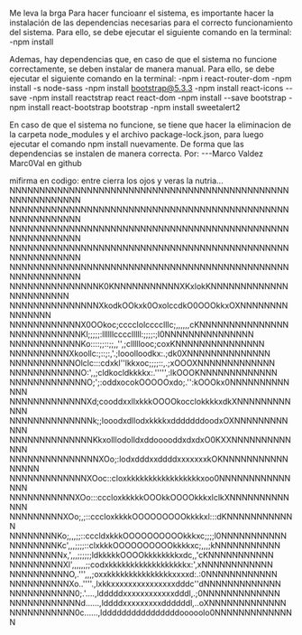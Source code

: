 Me leva la brga
Para hacer funcioanr el sistema, es importante hacer la instalación de las dependencias necesarias para el correcto funcionamiento del sistema. Para ello, se debe ejecutar el siguiente comando en la terminal:
    -npm install

Ademas, hay dependencias que, en caso de que el sistema no funcione correctamente, se deben instalar de manera manual. Para ello, se debe ejecutar el siguiente comando en la terminal:
    -npm i react-router-dom
    -npm install -s node-sass
    -npm install bootstrap@5.3.3
    -npm install react-icons --save
    -npm install reactstrap react react-dom
    -npm install --save bootstrap
    -npm install react-bootstrap bootstrap
    -npm install sweetalert2

En caso de que el sistema no funcione, se tiene que hacer la eliminacion de la carpeta node_modules y el archivo package-lock.json, para luego ejecutar el comando npm install nuevamente. De forma que las dependencias se instalen de manera correcta.
Por: 
---Marco Valdez Marc0Val en github



mifirma en codigo:
entre cierra los ojos y veras la nutria...
NNNNNNNNNNNNNNNNNNNNNNNNNNNNNNNNNNNNNNNNNNNNNNNNNNNNNNNNNNN
NNNNNNNNNNNNNNNNNNNNNNNNNNNNNNNNNNNNNNNNNNNNNNNNNNNNNNNNNNN
NNNNNNNNNNNNNNNNNNNNNNNNNNNNNNNNNNNNNNNNNNNNNNNNNNNNNNNNNNN
NNNNNNNNNNNNNNNNNNNNNNNNNNNNNNNNNNNNNNNNNNNNNNNNNNNNNNNNNNN
NNNNNNNNNNNNNNNNNNNNNNNNNNNNNNNNNNNNNNNNNNNNNNNNNNNNNNNNNNN
NNNNNNNNNNNNNNNK0KNNNNNNNNNNNXKxlokKNNNNNNNNNNNNNNNNNNNNNNN
NNNNNNNNNNNNNNNXkodkOOkxk0OxolccdkO0OOOkkxOXNNNNNNNNNNNNNNN
NNNNNNNNNNNNX0OOkoc;cccclolcccclllc;,,,,,,cKNNNNNNNNNNNNNNN
NNNNNNNNNNNNKl;;;;;:llllllcccclllll:;;;;:;l0NNNNNNNNNNNNNNN
NNNNNNNNNNNNKo::::;;::;;,,'',;clllllooc;coxKNNNNNNNNNNNNNNN
NNNNNNNNNNXkoollc:;::;:,'.;looolloodkx:.;dk0XNNNNNNNNNNNNNN
NNNNNNNNNNNOlclc:::cdxkl''lkkxoc;;;;::,.;xOOOXNNNNNNNNNNNNN
NNNNNNNNNNNNO:',,;cldkocldkkkkx:.''''',:lkOOOKNNNNNNNNNNNNN
NNNNNNNNNNNNNO;';:oddxocokOOOOOxdo;.'':kOOOkx0NNNNNNNNNNNNN
NNNNNNNNNNNNNXd;cooddxxllxkkkOOOOkocclokkkkxdkXNNNNNNNNNNNN
NNNNNNNNNNNNNNk;;looodxdllodxkkkkxdddddddoodxOXNNNNNNNNNNNN
NNNNNNNNNNNNNNKkxolllodolldxddooooddxdxdxO0KXXNNNNNNNNNNNNN
NNNNNNNNNNNNNNNXOo;:lodxdddxxddddxxxxxxxkOKNNNNNNNNNNNNNNNN
NNNNNNNNNNNNNXOoc::cloxkkkkkkkkkkkkkkkkkxoo0NNNNNNNNNNNNNNN
NNNNNNNNNNNXOo:::cccloxkkkkkOOOkkOOOOkkkxlclkXNNNNNNNNNNNNN
NNNNNNNNNXOo;,;::cccloxkkkkOOOOOOOOOkkkkxl:::dKNNNNNNNNNNNN
NNNNNNNNKo;,,,;;::cccldxkkkOOOOOOOOOOkkkxc;;;;l0NNNNNNNNNNN
NNNNNNNNKc',,,;;;;::clxkkkOOOOOOOOOOkkkkxc;,,,;kNNNNNNNNNNN
NNNNNNNNNx,',,,;;;;;;ldkkkkkOOOOkkkkkkkkxdc,,'cKNNNNNNNNNNN
NNNNNNNNNXl',,,,,,;;codxkkkkkkkkkkkkkkkkkkx:',xNNNNNNNNNNNN
NNNNNNNNNNO,.''',,,;oxxkkkkkkkkkkkkkkkxxxxd:.:0NNNNNNNNNNNN
NNNNNNNNNNXo..''''.,lxkkxxxxxxxxxxxxxxxdddc''dNNNNNNNNNNNNN
NNNNNNNNNNN0;.'....,ldddddxxxxxxxxxxxxdddl,.;0NNNNNNNNNNNNN
NNNNNNNNNNNNd......,lddddxxxxxxxxxddddddl,..oXNNNNNNNNNNNNN
NNNNNNNNNNN0c......,lddddddddddddddddooooolo0NNNNNNNNNNNNNN
